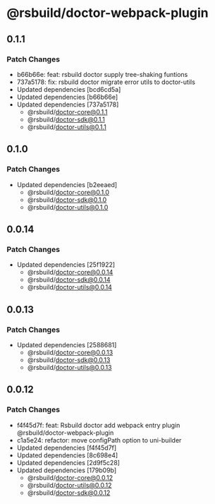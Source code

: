 # @rsbuild/doctor-webpack-plugin

## 0.1.1

### Patch Changes

- b66b66e: feat: rsbuild doctor supply tree-shaking funtions
- 737a5178: fix: rsbuild doctor migrate error utils to doctor-utils
- Updated dependencies [bcd6cd5a]
- Updated dependencies [b66b66e]
- Updated dependencies [737a5178]
  - @rsbuild/doctor-core@0.1.1
  - @rsbuild/doctor-sdk@0.1.1
  - @rsbuild/doctor-utils@0.1.1

## 0.1.0

### Patch Changes

- Updated dependencies [b2eeaed]
  - @rsbuild/doctor-core@0.1.0
  - @rsbuild/doctor-sdk@0.1.0
  - @rsbuild/doctor-utils@0.1.0

## 0.0.14

### Patch Changes

- Updated dependencies [25f1922]
  - @rsbuild/doctor-core@0.0.14
  - @rsbuild/doctor-sdk@0.0.14
  - @rsbuild/doctor-utils@0.0.14

## 0.0.13

### Patch Changes

- Updated dependencies [2588681]
  - @rsbuild/doctor-core@0.0.13
  - @rsbuild/doctor-sdk@0.0.13
  - @rsbuild/doctor-utils@0.0.13

## 0.0.12

### Patch Changes

- f4f45d7f: feat: Rsbuild doctor add webpack entry plugin @rsbuild/doctor-webpack-plugin
- c1a5e24: refactor: move configPath option to uni-builder
- Updated dependencies [f4f45d7f]
- Updated dependencies [8c698e4]
- Updated dependencies [2d9f5c28]
- Updated dependencies [179b09b]
  - @rsbuild/doctor-core@0.0.12
  - @rsbuild/doctor-utils@0.0.12
  - @rsbuild/doctor-sdk@0.0.12
